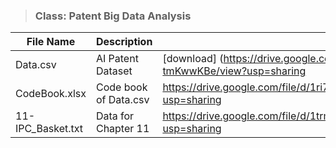 > ### **Class: Patent Big Data Analysis**
|File Name|Description|URL|
|------------------|------------|----------------------------------|
|Data.csv|AI Patent Dataset|[download] (https://drive.google.com/file/d/10bQv-F1XOPXchXvV_ehIYHL-tmKwwKBe/view?usp=sharing| "download dataset")
|CodeBook.xlsx|Code book of Data.csv|https://drive.google.com/file/d/1ri7_0y0r6rDqIpEM9gHx-Dg14eJjbnUD/view?usp=sharing
|11-IPC_Basket.txt|Data for Chapter 11|https://drive.google.com/file/d/1trmdK1O9MwIRQc3x6ED587G9w4yeYBRU/view?usp=sharing

